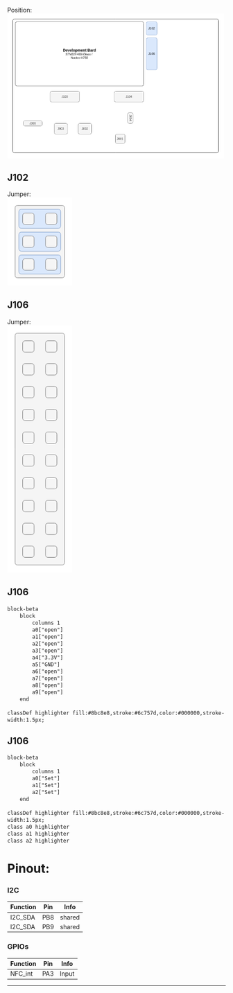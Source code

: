 Position:
<img src=../../../Documentation/Jumper/HardwareJumper-J106.png width="500">

## J102

Jumper:  
<img src=../../../Documentation/Jumper/HardwareJumper-J102_I2C.png width="150">

## J106

Jumper:  
<img src=../../../Documentation/Jumper/HardwareJumper-J106_I2C.png width="150">


## J106
```mermaid
block-beta
    block
        columns 1
        a0["open"]
        a1["open"]
        a2["open"]
        a3["open"]
        a4["3.3V"]
        a5["GND"]
        a6["open"]
        a7["open"]
        a8["open"]
        a9["open"]
    end

classDef highlighter fill:#8bc8e8,stroke:#6c757d,color:#000000,stroke-width:1.5px;
```

## J106
```mermaid
block-beta
    block
        columns 1
        a0["Set"]
        a1["Set"]
        a2["Set"]
    end

classDef highlighter fill:#8bc8e8,stroke:#6c757d,color:#000000,stroke-width:1.5px;
class a0 highlighter
class a1 highlighter
class a2 highlighter
```

# Pinout:

### I2C
| Function | Pin | Info |
|----------|-----|------|
| I2C_SDA  | PB8 | shared |
| I2C_SDA  | PB9 | shared |

### GPIOs
| Function | Pin | Info |
|----------|-----|------|
| NFC_int   | PA3 | Input |

---